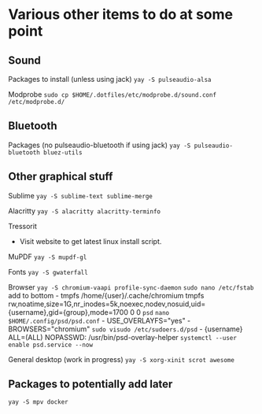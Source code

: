 # Various other items to do at some point

## Sound

Packages to install (unless using jack)
`yay -S pulseaudio-alsa` <!-- Unless using jack -->

Modprobe
`sudo cp $HOME/.dotfiles/etc/modprobe.d/sound.conf /etc/modprobe.d/`

## Bluetooth

Packages (no pulseaudio-bluetooth if using jack)
`yay -S pulseaudio-bluetooth bluez-utils`

## Other graphical stuff

Sublime
`yay -S sublime-text sublime-merge`

Alacritty
`yay -S alacritty alacritty-terminfo`

Tressorit
- Visit website to get latest linux install script.

MuPDF
`yay -S mupdf-gl`

Fonts
`yay -S gwaterfall`

Browser
`yay -S chromium-vaapi profile-sync-daemon`
`sudo nano /etc/fstab`
    add to bottom - tmpfs /home/{user}/.cache/chromium tmpfs rw,noatime,size=1G,nr_inodes=5k,noexec,nodev,nosuid,uid={username},gid={group},mode=1700 0 0
`psd`
`nano $HOME/.config/psd/psd.conf`
    - USE_OVERLAYFS="yes"
    - BROWSERS="chromium"
`sudo visudo /etc/sudoers.d/psd`
    - {username} ALL=(ALL) NOPASSWD: /usr/bin/psd-overlay-helper
`systemctl --user enable psd.service --now`

General desktop (work in progress)
`yay -S xorg-xinit scrot awesome`

## Packages to potentially add later

`yay -S mpv docker`
